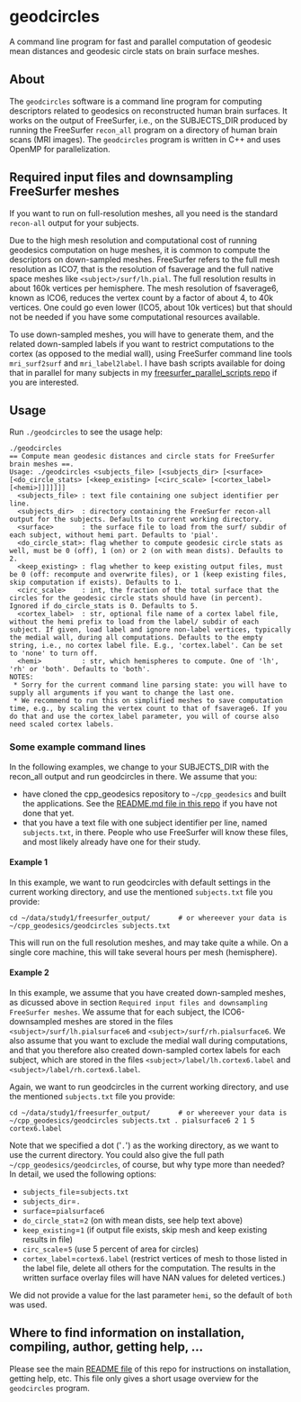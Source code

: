 # geodcircles

A command line program for fast and parallel computation of geodesic mean distances and geodesic circle stats on brain surface meshes.


## About

The `geodcircles` software is a command line program for computing descriptors related to geodesics on reconstructed human brain surfaces. It works on the output of FreeSurfer, i.e., on the SUBJECTS_DIR produced by running the FreeSurfer `recon_all` program on a directory of human brain scans (MRI images). The `geodcircles` program is written in C++ and uses OpenMP for parallelization.


## Required input files and downsampling FreeSurfer meshes

If you want to run on full-resolution meshes, all you need is the standard `recon-all` output for your subjects.

Due to the high mesh resolution and computational cost of running geodesics computation on huge meshes, it is common to compute the descriptors on down-sampled meshes. FreeSurfer refers to the full mesh resolution as ICO7, that is the resolution of fsaverage and the full native space meshes like `<subject>/surf/lh.pial`. The full resolution results in about 160k vertices per hemisphere. The mesh resolution of fsaverage6, known as ICO6, reduces the vertex count by a factor of about 4, to 40k vertices. One could go even lower (ICO5, about 10k  vertices) but that should not be needed if you have some computational resources available.

To use down-sampled meshes, you will have to generate them, and the related down-sampled labels if you want to restrict computations to the cortex (as opposed to the medial wall), using FreeSurfer command line tools `mri_surf2surf` and `mri_label2label`. I have bash scripts available for doing that in parallel for many subjects in my [freesurfer_parallel_scripts repo](https://github.com/dfsp-spirit/freesurfer_parallel_scripts/tree/main/tools) if you are interested.

## Usage

Run `./geodcircles` to see the usage help:

```
./geodcircles
== Compute mean geodesic distances and circle stats for FreeSurfer brain meshes ==.
Usage: ./geodcircles <subjects_file> [<subjects_dir> [<surface> [<do_circle_stats> [<keep_existing> [<circ_scale> [<cortex_label> [<hemi>]]]]]]]
  <subjects_file> : text file containing one subject identifier per line.
  <subjects_dir>  : directory containing the FreeSurfer recon-all output for the subjects. Defaults to current working directory.
  <surface>       : the surface file to load from the surf/ subdir of each subject, without hemi part. Defaults to 'pial'.
  <do_circle_stat>: flag whether to compute geodesic circle stats as well, must be 0 (off), 1 (on) or 2 (on with mean dists). Defaults to 2.
  <keep_existing> : flag whether to keep existing output files, must be 0 (off: recompute and overwrite files), or 1 (keep existing files, skip computation if exists). Defaults to 1.
  <circ_scale>    : int, the fraction of the total surface that the circles for the geodesic circle stats should have (in percent). Ignored if do_circle_stats is 0. Defaults to 5.
  <cortex_label>  : str, optional file name of a cortex label file, without the hemi prefix to load from the label/ subdir of each subject. If given, load label and ignore non-label vertices, typically the medial wall, during all computations. Defaults to the empty string, i.e., no cortex label file. E.g., 'cortex.label'. Can be set to 'none' to turn off.
  <hemi>          : str, which hemispheres to compute. One of 'lh', 'rh' or 'both'. Defaults to 'both'.
NOTES:
 * Sorry for the current command line parsing state: you will have to supply all arguments if you want to change the last one.
 * We recommend to run this on simplified meshes to save computation time, e.g., by scaling the vertex count to that of fsaverage6. If you do that and use the cortex_label parameter, you will of course also need scaled cortex labels.
```

### Some example command lines

In the following examples, we change to your SUBJECTS_DIR with the recon_all output and run geodcircles in there. We assume that you:

* have cloned the cpp_geodesics repository to `~/cpp_geodesics` and built the applications. See the [README.md  file in this repo](./README.md) if you have not done that yet.
* that you have a text file with one subject identifier per line, named `subjects.txt`, in there. People who use FreeSurfer will know these files, and most likely already have one for their study.


#### Example 1

In this example, we want to run geodcircles with default settings in the current working directory, and use the mentioned `subjects.txt` file you provide:

```shell
cd ~/data/study1/freesurfer_output/       # or whereever your data is
~/cpp_geodesics/geodcircles subjects.txt
```

This will run on the full resolution meshes, and may take quite a while. On a single core machine, this will take several hours per mesh (hemisphere).

#### Example 2

In this example, we assume that you have created down-sampled meshes, as dicussed above in section `Required input files and downsampling FreeSurfer meshes`. We assume that for each subject, the ICO6-downsampled meshes are stored in the files `<subject>/surf/lh.pialsurface6` and `<subject>/surf/rh.pialsurface6`. We also assume that you want to exclude the medial wall during computations, and that you therefore also created down-sampled cortex labels for each subject, which are stored in the files `<subject>/label/lh.cortex6.label` and `<subject>/label/rh.cortex6.label`.

Again, we want to run geodcircles in the current working directory, and use the mentioned `subjects.txt` file you provide:

```shell
cd ~/data/study1/freesurfer_output/       # or whereever your data is
~/cpp_geodesics/geodcircles subjects.txt . pialsurface6 2 1 5 cortex6.label
```

Note that we specified a dot ('`.`') as the working directory, as we want to use the current directory. You could also give the full path `~/cpp_geodesics/geodcircles`, of course, but why type more than needed? In detail, we used the following options:

* `subjects_file`=`subjects.txt`
* `subjects_dir`=`.`
* `surface`=`pialsurface6`
* `do_circle_stat`=`2` (on with mean dists, see help text above)
* `keep_existing`=`1`  (if output file exists, skip mesh and keep existing results in file)
* `circ_scale`=`5`     (use 5 percent of area for circles)
* `cortex_label`=`cortex6.label`   (restrict vertices of mesh to those listed in the label file, delete all others for the computation. The results in the written surface overlay files will have NAN values for deleted vertices.)

We did not provide a value for the last parameter `hemi`, so the default of `both` was used.


## Where to find information on installation, compiling, author, getting help, ...

Please see the main [README file](./README.md) of this repo for instructions on installation, getting help, etc. This file only gives a short usage overview for the `geodcircles` program.
